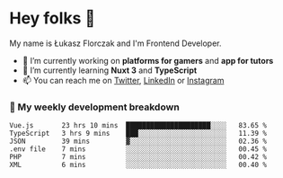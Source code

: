# Hey folks 👋

My name is Łukasz Florczak and I'm Frontend Developer. 

- 🔭 I’m currently working on **platforms for gamers** and **app for tutors**
- 🌱 I’m currently learning **Nuxt 3** and **TypeScript**
- 📫 You can reach me on [Twitter](https://twitter.com/lukaszflorczak), [LinkedIn](https://pl.linkedin.com/in/lukasz-florczak) or [Instagram](https://instagram.com/lukaszflorczak)


### 🧮 My weekly development breakdown

<!--START_SECTION:waka-->

```text
Vue.js       23 hrs 10 mins  █████████████████████░░░░   83.65 %
TypeScript   3 hrs 9 mins    ███░░░░░░░░░░░░░░░░░░░░░░   11.39 %
JSON         39 mins         ▓░░░░░░░░░░░░░░░░░░░░░░░░   02.36 %
.env file    7 mins          ░░░░░░░░░░░░░░░░░░░░░░░░░   00.45 %
PHP          7 mins          ░░░░░░░░░░░░░░░░░░░░░░░░░   00.42 %
XML          6 mins          ░░░░░░░░░░░░░░░░░░░░░░░░░   00.40 %
```

<!--END_SECTION:waka-->

<!--
**lukaszflorczak/lukaszflorczak** is a ✨ _special_ ✨ repository because its `README.md` (this file) appears on your GitHub profile.

Here are some ideas to get you started:

- 🔭 I’m currently working on ...
- 🌱 I’m currently learning ...
- 👯 I’m looking to collaborate on ...
- 🤔 I’m looking for help with ...
- 💬 Ask me about ...
- 📫 How to reach me: ...
- 😄 Pronouns: ...
- ⚡ Fun fact: ...
-->
